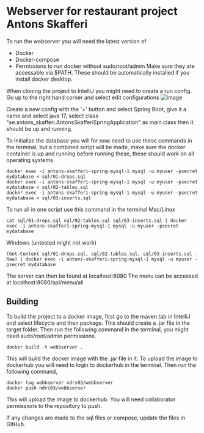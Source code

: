 # Webserver for restaurant project Antons Skafferi
To run the webserver you will need the latest version of
- Docker
- Docker-compose
- Permissions to run docker without sudo/root/admin
Make sure they are accessable via $PATH. These should be automatically installed if you install docker desktop.

When cloning the project to IntelliJ you might need to create a run config. Go up to the right hand corner and select edit configurations ![image](https://github.com/user-attachments/assets/a00e10ad-73c0-4300-98a8-d5ce85987384)

Create a new config with the '+' button and select Spring Boot, give it a name and select java 17, select class "se.antons_skafferi.AntonsSkafferiSpringApplication" as main class then it should be up and running.

To initialize the database you will for now need to use these commands in the terminal, but a combined script will be made, make sure the docker container is up and running before running these, these should work on all operating systems 
```
docker exec -i antons-skafferi-spring-mysql-1 mysql -u myuser -psecret mydatabase < sql/01-drops.sql
docker exec -i antons-skafferi-spring-mysql-1 mysql -u myuser -psecret mydatabase < sql/02-tables.sql
docker exec -i antons-skafferi-spring-mysql-1 mysql -u myuser -psecret mydatabase < sql/03-inserts.sql
```
To run all in one script use this command in the terminal Mac/Linux
```
cat sql/01-drops.sql sql/02-tables.sql sql/03-inserts.sql | docker exec -i antons-skafferi-spring-mysql-1 mysql -u myuser -psecret mydatabase
```
Windows (untested might not work)
```
(Get-Content sql/01-drops.sql, sql/02-tables.sql, sql/03-inserts.sql -Raw) | docker exec -i antons-skafferi-spring-mysql-1 mysql -u myuser -psecret mydatabase
```
The server can then be found at localhost:8080
The menu can be accessed at localhost:8080/api/menu/all


## Building
To build the project to a docker image, first go to the maven tab in IntelliJ and select lifecycle and then package.
This should create a .jar file in the target folder.
Then run the following command in the terminal, you might need sudo/root/admin permissions.
```
docker build -t webbserver .
```
This will build the docker image with the .jar file in it.
To upload the image to dockerhub you will need to login to dockerhub in the terminal. 
Then run the following command, 
```
docker tag webbserver ndrs03/webbserver
docker push ndrs03/webbserver
```
This will upload the image to dockerhub. You will need collaborator permissions to the repository to push.

If any changes are made to the sql files or compose, update the files in GitHub.
